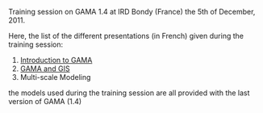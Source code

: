 ---
---



Training session on GAMA 1.4 at IRD Bondy (France) the 5th of December, 2011.

Here, the list of the different presentations (in French) given during the training session:

  1. [Introduction to GAMA](http://gama-platform.googlecode.com/files/Intro_GAMA14_PDI2011.pdf)
  1. [GAMA and GIS](http://gama-platform.googlecode.com/files/GAMA14_and_GIS_PDI2011.pdf)
  1. Multi-scale Modeling


the models used during the training session are all provided with the last version of GAMA (1.4)